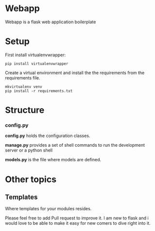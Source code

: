 Webapp
===========

Webapp is a flask web application boilerplate


Setup
=====

First install virtualenvwrapper:

```
pip install virtualenvwrapper
```

Create a virtual environment and install the the requirements from the requirements file.

```
mkvirtualenv venv
pip install -r requirements.txt
```

Structure
==============================

### config.py

**config.py** holds the configuration classes.

**manage.py** provides a set of shell commands to run the development server or a python shell

**models.py** is the file where models are defined.

Other topics
============

## Templates

Where templates for your modules resides.

Please feel free to add Pull request to improve it.
I am new to flask and i would love to be able to make it easy for new comers to dive right into it.
